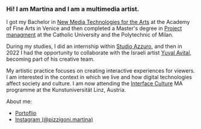 ### Hi! I am Martina and I am a multimedia artist.

I got my Bachelor in [New Media Technologies for the Arts](https://www.accademiavenezia.it/offerta-formativa/arti-visive-12.html) at the Academy of Fine Arts in Venice and then completed a Master's degree in [Project managment](https://almed.unicatt.it/almed-master-progettare-cultura-arte-design-imprese-cultural) at the Catholic University and the Polytechnic of Milan. 

During my studies, I did an internship within [Studio Azzuro](https://www.studioazzurro.com/), and then in 2022 I had the opportunity to collaborate with the Israeli artist [Yuval Avital](http://www.yuvalavital.com/), becoming part of his creative team.

My artistic practice focuses on creating interactive experiences for viewers. I am interested in the context in which we live and how digital technologies affect society and culture. I am now attending the [Interface Culture](https://kunstuni-linz.at/Master-Programme.1594+M52087573ab0.0.html) MA programme at the Kunstuniversität Linz, Austria.

About me:

- [Portoflio](https://martypizzi98.wixsite.com/martina-pizzigoni)
- [Instagram (@pizzigoni.martina)](https://www.instagram.com/martina.pizzigoni/)
